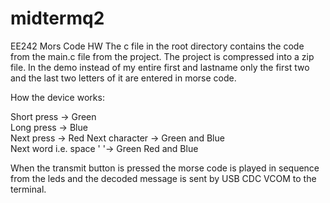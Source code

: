 # midtermq2
EE242 Mors Code HW
The c file in the root directory contains the code from the main.c file from the project.
The project is compressed into a zip file.
In the demo instead of my entire first and lastname only the first two and the last two letters of it are entered in morse code.

How the device works:

  Short press -> Green    
  Long press -> Blue  
  Next press -> Red 
  Next character -> Green and Blue  
  Next word i.e. space ' '-> Green Red and Blue 

When the transmit button is pressed the morse code is played in sequence from the leds and the decoded message is sent by USB CDC VCOM to the terminal.
